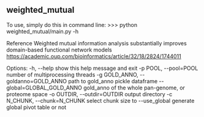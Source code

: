 weighted_mutual
---------------

To use, simply do this in command line:
    >>> python weighted_mutual/main.py -h

Reference
    Weighted mutual information analysis substantially improves domain-based functional network models
    https://academic.oup.com/bioinformatics/article/32/18/2824/1744011


Options:
  -h, --help            show this help message and exit
  -p POOL, --pool=POOL  number of multiprocessing threads
  -g GOLD_ANNO, --goldanno=GOLD_ANNO
                        path to gold_anno pickle dataframe
  --global=GLOBAL_GOLD_ANNO
                        gold_anno of the whole pan-genome, or proteome space
  -o OUTDIR, --outdir=OUTDIR
                        output directory
  -c N_CHUNK, --chunk=N_CHUNK
                        select chunk size to
  --use_global          generate global pivot table or not